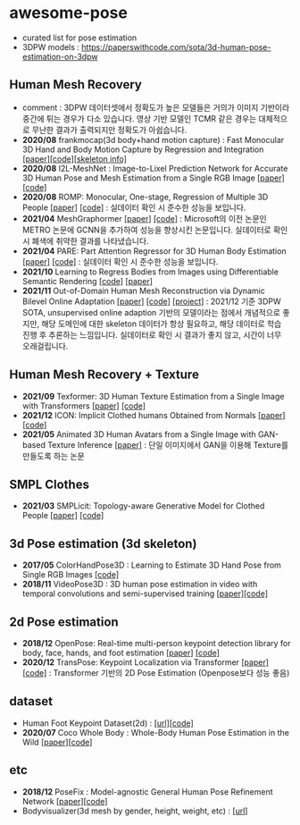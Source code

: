 # awesome-pose
* curated list for pose estimation
* 3DPW models : https://paperswithcode.com/sota/3d-human-pose-estimation-on-3dpw

## Human Mesh Recovery
* comment : 3DPW 데이터셋에서 정확도가 높은 모델들은 거의가 이미지 기반이라 중간에 튀는 경우가 다소 있습니다. 영상 기반 모델인 TCMR 같은 경우는 대체적으로 무난한 결과가 출력되지만 정확도가 아쉽습니다.
* <b>2020/08</b> frankmocap(3d body+hand motion capture) : Fast Monocular 3D Hand and Body Motion Capture by Regression and Integration [[paper]](https://arxiv.org/abs/2008.08324)[[code]](https://github.com/facebookresearch/frankmocap)[[skeleton info]](https://github.com/facebookresearch/frankmocap/blob/master/docs/joint_order.md)
* <b>2020/08</b> I2L-MeshNet : Image-to-Lixel Prediction Network for Accurate 3D Human Pose and Mesh Estimation from a Single RGB Image [[paper]](https://arxiv.org/abs/2008.03713)[[code]](https://github.com/mks0601/I2L-MeshNet_RELEASE)
* <b>2020/08</b> ROMP: Monocular, One-stage, Regression of Multiple 3D People [[paper]](https://arxiv.org/abs/2008.12272) [[code]](https://github.com/Arthur151/ROMP) : 실데이터 확인 시 준수한 성능을 보입니다.
* <b>2021/04</b> MeshGraphormer [[paper]](https://arxiv.org/abs/2104.00272) [[code]](https://github.com/microsoft/meshgraphormer) : Microsoft의 이전 논문인 METRO 논문에 GCNN을 추가하여 성능을 향상시킨 논문입니다. 실데이터로 확인 시 폐색에 취약한 결과를 나타냈습니다.
* <b>2021/04</b> PARE: Part Attention Regressor for 3D Human Body Estimation [[paper]](https://arxiv.org/abs/2104.08527) [[code]](https://github.com/mkocabas/PARE) : 실데이터 확인 시 준수한 성능을 보입니다.
* <b>2021/10</b> Learning to Regress Bodies from Images using Differentiable Semantic Rendering
 [[code]](https://github.com/saidwivedi/DSR) [[paper]](https://arxiv.org/abs/2110.03480)
* <b>2021/11</b> Out-of-Domain Human Mesh Reconstruction via Dynamic Bilevel Online Adaptation 
[[paper]](https://arxiv.org/abs/2111.04017) [[code]](https://github.com/syguan96/dynaboa) [[project]](https://sites.google.com/view/dynaboa) : 2021/12 기준 3DPW SOTA, unsupervised online adaption 기반의 모델이라는 점에서 개념적으로 좋지만, 해당 도메인에 대한 skeleton 데이터가 항상 필요하고, 해당 데이터로 학습 진행 후 추론하는 느낌입니다. 실데이터로 확인 시 결과가 좋지 않고, 시간이 너무 오래걸립니다.

## Human Mesh Recovery + Texture
* <b>2021/09</b> Texformer: 3D Human Texture Estimation from a Single Image with Transformers
 [[paper]](https://arxiv.org/abs/2109.02563) [[code]](https://github.com/xuxy09/Texformer)
* <b>2021/12</b> ICON: Implicit Clothed humans Obtained from Normals [[paper]](https://arxiv.org/pdf/2112.09127.pdf) [[code]](https://github.com/YuliangXiu/ICON)
* <b>2021/05</b> Animated 3D Human Avatars from a Single Image with GAN-based Texture Inference [[paper]](https://www.researchgate.net/profile/Zhong-Li-16/publication/348875382_Animated_3D_Human_Avatars_from_a_Single_Image_with_GAN-based_Texture_Inference/links/60a692cb299bf1031f06f4c9/Animated-3D-Human-Avatars-from-a-Single-Image-with-GAN-based-Texture-Inference.pdf) : 단일 이미지에서 GAN을 이용해 Texture를 만들도록 하는 논문

## SMPL Clothes
* <b>2021/03</b> SMPLicit: Topology-aware Generative Model for Clothed People
 [[paper]](https://arxiv.org/pdf/2103.06871.pdf) [[code]](https://github.com/enriccorona/SMPLicit)

## 3d Pose estimation (3d skeleton)
* <b>2017/05</b> ColorHandPose3D : Learning to Estimate 3D Hand Pose from Single RGB Images
 [[code]](https://github.com/lmb-freiburg/hand3d)
* <b>2018/11</b> VideoPose3D : 3D human pose estimation in video with temporal convolutions and semi-supervised training [[paper]](https://arxiv.org/abs/1811.11742)[[code]](https://github.com/facebookresearch/VideoPose3D)

## 2d Pose estimation
* <b>2018/12</b> OpenPose: Real-time multi-person keypoint detection library for body, face, hands, and foot estimation [[paper]](https://arxiv.org/abs/1812.08008) [[code]](https://github.com/CMU-Perceptual-Computing-Lab/openpose)
* <b>2020/12</b> TransPose: Keypoint Localization via Transformer [[paper]](https://arxiv.org/pdf/2012.14214.pdf) [[code]](https://github.com/yangsenius/TransPose) : Transformer 기반의 2D Pose Estimation (Openpose보다 성능 좋음)

## dataset
* Human Foot Keypoint Dataset(2d) : [[url]](https://cmu-perceptual-computing-lab.github.io/foot_keypoint_dataset/)[[code]](https://github.com/CMU-Perceptual-Computing-Lab/openpose_train)
* <b>2020/07</b> Coco Whole Body : Whole-Body Human Pose Estimation in the Wild [[paper]](https://arxiv.org/abs/2007.11858)[[code]](https://github.com/jin-s13/COCO-WholeBody)

## etc
* <b>2018/12</b> PoseFix : Model-agnostic General Human Pose Refinement Network [[paper]](https://arxiv.org/abs/1812.03595)[[code]](https://github.com/mks0601/PoseFix_RELEASE)
* Bodyvisualizer(3d mesh by gender, height, weight, etc) : [[url]](https://bodyvisualizer.com/male.html)

